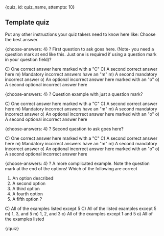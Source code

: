 
{quiz, id: quiz_name, attempts: 10}

## Template quiz

Put any other instructions your quiz takers need to know here like: Choose the best answer.

{choose-answers: 4}
? First question to ask goes here. (Note- you need a question mark at end like this. Just one is required if using a question mark in your question field)?

C) One correct answer here marked with a "C"
C) A second correct answer here
m) Mandatory incorrect answers have an "m"
m) A second mandatory incorrect answer
o) An optional incorrect answer here marked with an "o"
o) A second optional incorrect answer here

{choose-answers: 4}
? Question example with just a question mark?

C) One correct answer here marked with a "C"
C) A second correct answer here
m) Mandatory incorrect answers have an "m"
m) A second mandatory incorrect answer
o) An optional incorrect answer here marked with an "o"
o) A second optional incorrect answer here

{choose-answers: 4}
? Second question to ask goes here?

C) One correct answer here marked with a "C"
C) A second correct answer here
m) Mandatory incorrect answers have an "m"
m) A second mandatory incorrect answer
o) An optional incorrect answer here marked with an "o"
o) A second optional incorrect answer here


{choose-answers: 4}
? A more complicated example. Note the question mark at the end of the options! Which of the following are correct
1. An option described
2. A second option
3. A third option
4. A fourth option
5. A fifth option ?

C) All of the examples listed except 5
C) All of the listed examples except 5
m) 1, 3, and 5
m) 1, 2, and 3
o) All of the examples except 1 and 5
o) All of the examples listed

{/quiz}
